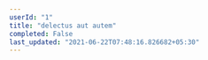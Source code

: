 ```yaml
---
userId: "1"
title: "delectus aut autem"
completed: False
last_updated: "2021-06-22T07:48:16.826682+05:30"
---
```

